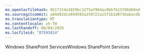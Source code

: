 ```yaml
---
ms.openlocfilehash: 851f154a1029bc12f5af964ac8bb7613f00469ed
ms.sourcegitcommit: ad4d92dce894592a259721a1571b1d8736abacdb
ms.translationtype: MT
ms.contentlocale: zh-TW
ms.lasthandoff: 08/04/2020
ms.locfileid: "87593814"
---
```

<span data-ttu-id="7f360-101">Windows SharePoint Services</span><span class="sxs-lookup"><span data-stu-id="7f360-101">Windows SharePoint Services</span></span>
